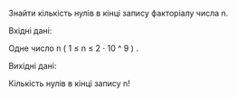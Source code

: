 Знайти кількість нулів в кінці запису факторіалу числа n.

Вхідні дані:

Одне число
n
(
1
≤
n
≤
2
⋅
10 ^
9
)
.

Вихідні дані:

Кількість нулів в кінці запису n!